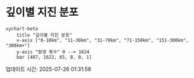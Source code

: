 # 깊이별 지진 분포

```mermaid
xychart-beta
    title "깊이별 지진 분포"
    x-axis ["0-10km", "11-30km", "31-70km", "71-150km", "151-300km", "300km+"]
    y-axis "발생 횟수" 0 --> 1624
    bar [487, 1622, 65, 8, 0, 1]
```

업데이트 시간: 2025-07-26 01:31:58
